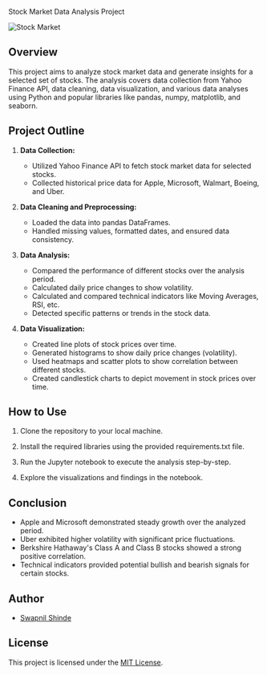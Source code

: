 Stock Market Data Analysis Project

![Stock Market](https://media.istockphoto.com/photos/business-stock-exchange-trading-concepts-picture-id536918523?k=20&m=536918523&s=612x612&w=0&h=JidY3xEN_1se1jVhFvvbGwv53Dzwd6OFzNRblzRYaHg=)

## Overview

This project aims to analyze stock market data and generate insights for a selected set of stocks. The analysis covers data collection from Yahoo Finance API, data cleaning, data visualization, and various data analyses using Python and popular libraries like pandas, numpy, matplotlib, and seaborn.

## Project Outline

1. **Data Collection:**
   - Utilized Yahoo Finance API to fetch stock market data for selected stocks.
   - Collected historical price data for Apple, Microsoft, Walmart, Boeing, and Uber.

2. **Data Cleaning and Preprocessing:**
   - Loaded the data into pandas DataFrames.
   - Handled missing values, formatted dates, and ensured data consistency.

3. **Data Analysis:**
   - Compared the performance of different stocks over the analysis period.
   - Calculated daily price changes to show volatility.
   - Calculated and compared technical indicators like Moving Averages, RSI, etc.
   - Detected specific patterns or trends in the stock data.

4. **Data Visualization:**
   - Created line plots of stock prices over time.
   - Generated histograms to show daily price changes (volatility).
   - Used heatmaps and scatter plots to show correlation between different stocks.
   - Created candlestick charts to depict movement in stock prices over time.

## How to Use

1. Clone the repository to your local machine.

2. Install the required libraries using the provided requirements.txt file.

3. Run the Jupyter notebook to execute the analysis step-by-step.

4. Explore the visualizations and findings in the notebook.

## Conclusion

- Apple and Microsoft demonstrated steady growth over the analyzed period.
- Uber exhibited higher volatility with significant price fluctuations.
- Berkshire Hathaway's Class A and Class B stocks showed a strong positive correlation.
- Technical indicators provided potential bullish and bearish signals for certain stocks.

## Author

- [Swapnil Shinde](https://your-website.com)

## License

This project is licensed under the [MIT License](LICENSE).
